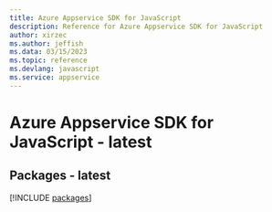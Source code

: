 ```yaml
---
title: Azure Appservice SDK for JavaScript
description: Reference for Azure Appservice SDK for JavaScript
author: xirzec
ms.author: jeffish
ms.data: 03/15/2023
ms.topic: reference
ms.devlang: javascript
ms.service: appservice
---
```

# Azure Appservice SDK for JavaScript - latest
## Packages - latest
[!INCLUDE [packages](appservice-index.md)]